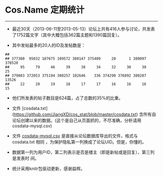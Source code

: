 # Cos.Name 定期统计
--------------------------------

* 最近30天（2013-06-11至2013-05-13）论坛上共有416人参与讨论，共发表了1752篇文字（其中大概包括362篇主题和1390篇回复）。


* 其中发帖最多的20人的ID及发帖数是：



```
## 
## 377380  95032 107675 109572 380147 375409     20      1 380097 378520 
##     95     79     46     39     38     34     32     30     30     25 
## 379083 372053 375194 380257 102646    336 374290 376892 380287  13526 
##     22     20     19     18     17     17     16     16     16     15
```


* 他们所发表的帖子数目是624篇，占了总数的35%的比重。

* 文件 [cosdata.txt] (https://github.com/JiangXD/cos_stat/blob/master/cosdata.txt) 含所有自论坛创建以来的数据。(这个是自己从页面抓的，不尽准确，分析请用cosdata-mysql.csv)

* 文件 [cosdata-mysql.csv](https://github.com/JiangXD/cos_stat/blob/master/cosdata-mysql.csv) 是直接从论坛数据库导出的文件，格式与 cosdata.txt 相同
，为保护隐私第一列换成了论坛UID。但是，你懂的。

* 数据第一列为用户ID，第二列表示是否是楼主（即是新帖或是回复），第三列是发表时
间。

* 统计采用knitr包驱动更新，感谢益辉。


